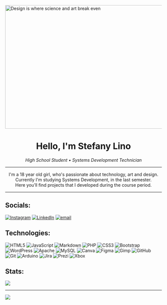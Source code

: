 <img width="1584" height="396" alt="Design is where science and art break even" src="https://github.com/user-attachments/assets/cad60c10-d0f5-4fc9-a13e-fab4930b5477" />

<h1 align="center">Hello, I'm Stefany Lino </h1>

<p align="center">
  <em>High School Student • Systems Development Technician</em>
</p>

---

<p align="center">
  I'm a 18 year old girl, who's passionate about technology, art and design.<br>
  Currently I'm studying Systems Development, in the last semester.<br>
  Here you’ll find projects that I developed during the course period.<br>
</p>

---

## Socials:
[![Instagram](https://img.shields.io/badge/Instagram-%23E4405F.svg?logo=Instagram&logoColor=white)](https://instagram.com/slinos_design) [![LinkedIn](https://img.shields.io/badge/LinkedIn-%230077B5.svg?logo=linkedin&logoColor=white)](https://www.linkedin.com/in/stefany-lino/) [![email](https://img.shields.io/badge/Email-D14836?logo=gmail&logoColor=white)](mailto:stefanylinosilva47@gmail.com) 

## Technologies:
![HTML5](https://img.shields.io/badge/html5-%23E34F26.svg?style=for-the-badge&logo=html5&logoColor=white) ![JavaScript](https://img.shields.io/badge/javascript-%23323330.svg?style=for-the-badge&logo=javascript&logoColor=%23F7DF1E) ![Markdown](https://img.shields.io/badge/markdown-%23000000.svg?style=for-the-badge&logo=markdown&logoColor=white) ![PHP](https://img.shields.io/badge/php-%23777BB4.svg?style=for-the-badge&logo=php&logoColor=white) ![CSS3](https://img.shields.io/badge/css3-%231572B6.svg?style=for-the-badge&logo=css3&logoColor=white) ![Bootstrap](https://img.shields.io/badge/bootstrap-%238511FA.svg?style=for-the-badge&logo=bootstrap&logoColor=white) ![WordPress](https://img.shields.io/badge/WordPress-%23117AC9.svg?style=for-the-badge&logo=WordPress&logoColor=white) ![Apache](https://img.shields.io/badge/apache-%23D42029.svg?style=for-the-badge&logo=apache&logoColor=white) ![MySQL](https://img.shields.io/badge/mysql-4479A1.svg?style=for-the-badge&logo=mysql&logoColor=white) ![Canva](https://img.shields.io/badge/Canva-%2300C4CC.svg?style=for-the-badge&logo=Canva&logoColor=white) ![Figma](https://img.shields.io/badge/figma-%23F24E1E.svg?style=for-the-badge&logo=figma&logoColor=white) ![Gimp](https://img.shields.io/badge/Gimp-657D8B?style=for-the-badge&logo=gimp&logoColor=FFFFFF) ![GitHub](https://img.shields.io/badge/github-%23121011.svg?style=for-the-badge&logo=github&logoColor=white) ![Git](https://img.shields.io/badge/git-%23F05033.svg?style=for-the-badge&logo=git&logoColor=white) ![Arduino](https://img.shields.io/badge/-Arduino-00979D?style=for-the-badge&logo=Arduino&logoColor=white) ![Jira](https://img.shields.io/badge/jira-%230A0FFF.svg?style=for-the-badge&logo=jira&logoColor=white) ![Prezi](https://img.shields.io/badge/Prezi-%23000000.svg?style=for-the-badge&logo=Prezi&logoColor=white) ![Xbox](https://img.shields.io/badge/xbox-%23107C10.svg?style=for-the-badge&logo=xbox&logoColor=white)
## Stats:
![](https://github-readme-stats.vercel.app/api/top-langs/?username=StefanyLino&theme=dark&hide_border=false&include_all_commits=true&count_private=false&layout=compact)

---
[![](https://visitcount.itsvg.in/api?id=StefanyLino&icon=9&color=7)](https://visitcount.itsvg.in)

<!-- Proudly created with GPRM ( https://gprm.itsvg.in ) -->

